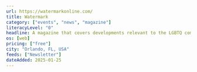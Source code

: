 ```yaml
---
url: https://watermarkonline.com/
title: Watermark
category: ["events", "news", "magazine"]
literacyLevel: "0"
headline: A magazine that covers developments relevant to the LGBTQ community in Central Florida
os: [web]
pricing: ["free"]
city: "Orlando, FL, USA"
feeds: ["Newsletter"]
dateAdded: 2025-01-25
---
```


